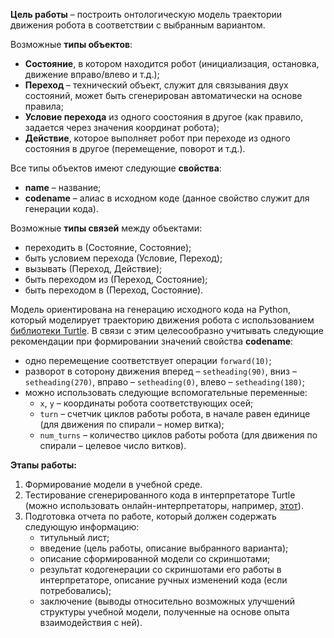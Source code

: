 **Цель работы** – построить онтологическую модель траектории движения робота в соответствии с выбранным вариантом.

Возможные **типы объектов**:
- **Состояние**, в котором находится робот (инициализация, остановка, движение вправо/влево и т.д.);
- **Переход** – технический объект, служит для связывания двух состояний, может быть сгенерирован автоматически на основе правила;
- **Условие перехода** из одного соостояния в другое (как правило, задается через значения координат робота);
- **Действие**, которое выполняет робот при переходе из одного состояния в другое (перемещение, поворот и т.д.).


Все типы объектов имеют следующие **свойства**:
- **name** – название;
- **codename** – алиас в исходном коде (данное свойство служит для генерации кода).


Возможные **типы связей** между объектами:
- переходить в (Состояние, Состояние);
- быть условием перехода (Условие, Переход);
- вызывать (Переход, Действие);
- быть переходом из (Переход, Состояние);
- быть переходом в (Переход, Состояние).


Модель ориентирована на генерацию исходного кода на Python, который моделирует траекторию движения робота с использованием [библиотеки Turtle](https://docs.python.org/3/library/turtle.html). В связи с этим целесообразно учитывать следующие рекомендации при формировании значений свойства **codename**:
- одно перемещение соответствует операции `forward(10)`;
- разворот в соторону движения вперед – `setheading(90)`, вниз – `setheading(270)`, вправо – `setheading(0)`, влево – `setheading(180)`;
- можно использовать следующие вспомогательные переменные:
  - `x`, `y` – координаты робота соответствующих осей;
  - `turn` – счетчик циклов работы робота, в начале равен единице (для движения по спирали – номер витка);
  - `num_turns` – количество циклов работы робота (для движения по спирали – целевое число витков).


**Этапы работы:**
1. Формирование модели в учебной среде.
2. Тестирование сгенерированного кода в интерпретаторе Turtle (можно использовать онлайн-интерпретаторы, например, [этот](https://trinket.io/turtle)).
3. Подготовка отчета по работе, который должен содержать следующую информацию:
   - титульный лист;
   - введение (цель работы, описание выбранного варианта);
   - описание сформированной модели со скриншотами;
   - результат кодогенерации со скриншотами его работы в интерпретаторе, описание ручных изменений кода (если потребовались);
   - заключение (выводы относительно возможных улучшений структуры учебной модели, полученные на основе опыта взаимодействия с ней).
